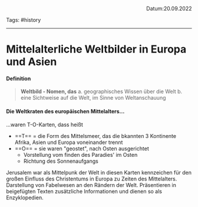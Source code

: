<p align="right">Datum:20.09.2022</p>

Tags: #history 

---
# Mittelalterliche Weltbilder in Europa und Asien
#### Definition
>**Weltbild - Nomen, das**
>a. geographisches Wissen über die Welt
>b. eine Sichtweise auf die Welt, im Sinne von Weltanschauung

#### Die Weltkraten des europäischen Mittelalters…
…waren T-O-Karten, dass heißt
- ==T== = die Form des Mittelsmeer, das die bkannten 3 Kontinente Afrika, Asien und Europa voneinander trennt
- ==O== = sie waren "geostet", nach Osten ausgerichtet
	- Vorstellung vom finden des Paradies' im Osten
	- Richtung des Sonnenaufgangs
	
Jerusalem war als Mittelpunk der Welt in diesen Karten kennzeichen für den großen Einfluss des Christentums in Europa zu Zeiten des Mittelalters.
Darstellung von Fabelwesen an den Rändern der Welt.
Präsentieren in beigefügten Texten zusätzliche Informationen und dienen so als Enzyklopedien.